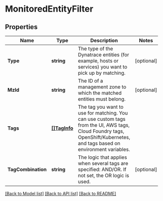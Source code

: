# MonitoredEntityFilter

## Properties

Name | Type | Description | Notes
------------ | ------------- | ------------- | -------------
**Type** | **string** | The type of the Dynatrace entities (for example, hosts or services) you want to pick up by matching. | [optional] 
**MzId** | **string** | The ID of a management zone to which the matched entities must belong. | [optional] 
**Tags** | [**[]TagInfo**](TagInfo.md) | The tag you want to use for matching.   You can use custom tags from the UI, AWS tags, Cloud Foundry tags, OpenShift/Kubernetes, and tags based on environment variables. | 
**TagCombination** | **string** | The logic that applies when several tags are specified: AND/OR.   If not set, the OR logic is used. | [optional] 

[[Back to Model list]](../README.md#documentation-for-models) [[Back to API list]](../README.md#documentation-for-api-endpoints) [[Back to README]](../README.md)


